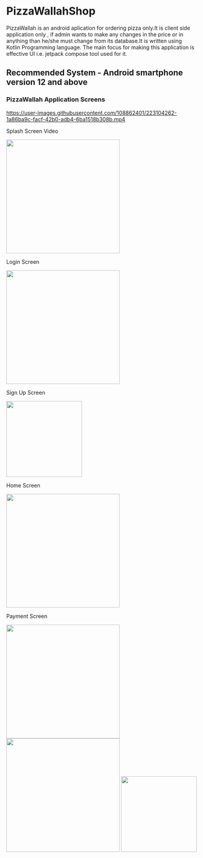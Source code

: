 # PizzaWallahShop
PizzaWallah is an android aplication for ordering pizza only.It is client side application only , if admin wants to make any changes in the price or in anything than he/she must change from its database.It is written using Kotlin Programming language. The main focus for making this application is effective UI i.e. jetpack compose tool used for it.

## Recommended System - Android smartphone version 12 and above

### PizzaWallah Application Screens
https://user-images.githubusercontent.com/108862401/223104262-1a86ba9c-facf-42b0-adb4-6ba1518b308b.mp4
<p>Splash Screen Video </p>
<section>
 <div>
    <img src="https://user-images.githubusercontent.com/108862401/223104147-8853d611-6852-4a8d-9af0-dd8bca47a1dc.jpg" width="300" height="auto"  padding="50">
  <p>Login Screen </p>
 </div>
 
 <div>
  <img src="https://user-images.githubusercontent.com/108862401/223104229-927b7cf0-d29b-4719-a89c-e2061f0366d9.jpg" width="300" height="auto"  padding="50">
  <p>Sign Up Screen </p>
  </div
 
 <div> 
<img src="https://user-images.githubusercontent.com/108862401/223102890-ae291608-bbfd-4298-9393-d7a4d87da3d4.jpg" width="200" height="auto" padding="50">
   <p>Home Screen</p>
  </div>
 
 <div>
<img src="https://user-images.githubusercontent.com/108862401/223104213-40fc1d60-19de-40c4-868a-41bb960a5764.jpg" width="300" height="auto"  padding="50">
  <p>Payment Screen </p>
 </div>
  </section>
  <section>
  
<img src="https://user-images.githubusercontent.com/108862401/223104229-927b7cf0-d29b-4719-a89c-e2061f0366d9.jpg" width="300" height="auto"  padding="50">
<img src="https://user-images.githubusercontent.com/108862401/223104459-9685daf3-f168-499f-b17b-30d41d7451c3.jpg" width="300" height="auto"  padding="50">
<img src="https://user-images.githubusercontent.com/108862401/223104187-3c1cc82d-8b31-48a3-bd0b-44446eb5a32e.jpg" width="200" height="auto"  padding="50">
</section>



